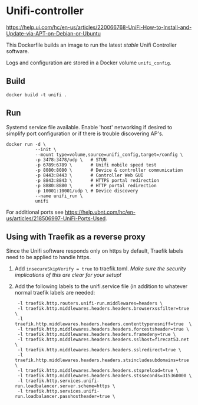 # Unifi-controller

https://help.ui.com/hc/en-us/articles/220066768-UniFi-How-to-Install-and-Update-via-APT-on-Debian-or-Ubuntu

This Dockerfile builds an image to run the latest _stable_ Unifi Controller
software.

Logs and configuration are stored in a Docker volume `unifi_config`.

## Build

    docker build -t unifi .

## Run

Systemd service file available. Enable 'host' networking if desired to simplify
port configuration or if there is trouble discovering AP's.

    docker run -d \
               --init \
               --mount type=volume,source=unifi_config,target=/config \
               -p 3478:3478/udp \   # STUN
               -p 6789:6789 \       # Unifi mobile speed test
               -p 8080:8080 \       # Device & controller communication
               -p 8443:8443 \       # Controller Web GUI
               -p 8843:8843 \       # HTTPS portal redirection
               -p 8880:8880 \       # HTTP portal redirection
               -p 10001:10001/udp \ # Device discovery
               --name unifi_run \
               unifi

For additional ports see https://help.ubnt.com/hc/en-us/articles/218506997-UniFi-Ports-Used.

## Using with Traefik as a reverse proxy

Since the Unifi software responds only on https by default, Traefik labels need
to be applied to handle https.

1. Add `insecureSkipVerify = true` to traefik.toml. *Make sure the security implications of this are clear for your setup!*
2. Add the following labels to the unifi.service file (in addition to whatever
   normal traefik labels are needed:

        -l traefik.http.routers.unifi-run.middlewares=headers \
        -l traefik.http.middlewares.headers.headers.browserxssfilter=true \
        -l traefik.http.middlewares.headers.headers.contenttypenosniff=true  \
        -l traefik.http.middlewares.headers.headers.forcestsheader=true \
        -l traefik.http.middlewares.headers.headers.framedeny=true \
        -l traefik.http.middlewares.headers.headers.sslhost=firecat53.net \
        -l traefik.http.middlewares.headers.headers.sslredirect=true \
        -l traefik.http.middlewares.headers.headers.stsincludesubdomains=true \
        -l traefik.http.middlewares.headers.headers.stspreload=true \
        -l traefik.http.middlewares.headers.headers.stsseconds=315360000 \
        -l traefik.http.services.unifi-run.loadbalancer.server.scheme=https \
        -l traefik.http.services.unifi-run.loadbalancer.passhostheader=true \
